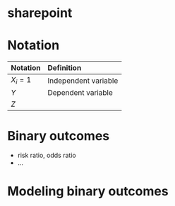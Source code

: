 # sharepoint

# Notation

| Notation | Definition |
|:-- | :-- |
| $X_i = 1$ | Independent variable |
| $Y$ | Dependent variable |
| $Z$ | |

# Binary outcomes
- risk ratio, odds ratio
- ...

# Modeling binary outcomes
